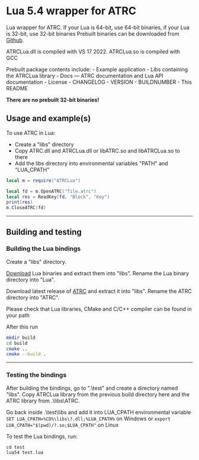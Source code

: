 # Lua 5.4 wrapper for ATRC

Lua wrapper for ATRC. If your Lua is 64-bit, use 64-bit binaries, if your Lua is 32-bit, use 32-bit binaries
Prebuilt binaries can be downloaded from [Github](https://github.com/Antonako1/ATRC/releases).

ATRCLua.dll is compiled with VS 17 2022.
ATRCLua.so is compiled with GCC

Prebuilt package contents include:
    - Example application
    - Libs containing the ATRCLua library
    - Docs — ATRC documentation and Lua API documentation
    - License
    - CHANGELOG
    - VERSION
    - BUILDNUMBER
    - This README

**There are no prebuilt 32-bit binaries!**

## Usage and example(s)

To use ATRC in Lua:

 - Create a "libs" directory
 - Copy ATRC.dll and ATRCLua.dll or libATRC.so and libATRCLua.so to there
 - Add the libs directory into environmental variables "PATH" and "LUA_CPATH"

```lua
local m = require("ATRCLua")

local fd = m.OpenATRC("file.atrc")
local res = ReadKey(fd, "Block", "Key")
print(res)
m.CloseATRC(fd)
```

---

## Building and testing

### Building the Lua bindings

Create a "libs" directory.

[Download](https://sourceforge.net/projects/luabinaries/files/5.4.2/) Lua binaries and extract them into "libs". Rename the Lua binary directory into "Lua".

Download latest release of [ATRC](https://github.com/Antonako1/ATRC/releases/) and extract it into "libs". Rename the ATRC directory into "ATRC".

Please check that Lua libraries, CMake and C/C++ compiler can be found in your path


After this run
```bash
mkdir build
cd build
cmake ..
cmake --build .
```

---

### Testing the bindings

After building the bindings, go to ".\test" and create a directory named "libs".
Copy ATRCLua library from the previous build directory here and the ATRC library from .\libs\ATRC.

Go back inside .\test\libs and add it into LUA_CPATH environmental variable ```SET LUA_CPATH=%CD%\libs\?.dll;%LUA_CPATH%``` on Windows or ```export LUA_CPATH="$(pwd)/?.so;$LUA_CPATH"``` on Linux

To test the Lua bindings, run:
```
cd test
lua54 test.lua
```
